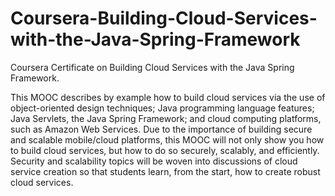 # Coursera-Building-Cloud-Services-with-the-Java-Spring-Framework
Coursera Certificate on Building Cloud Services with the Java Spring Framework. 

This MOOC describes by example how to build cloud services via the use of object-oriented design techniques; Java programming language features; 
Java Servlets, the Java Spring Framework; and cloud computing platforms, such as Amazon Web Services. 
Due to the importance of building secure and scalable mobile/cloud platforms, this MOOC will not only show you how to build cloud services, 
but how to do so securely, scalably, and efficiently. Security and scalability topics will be woven into discussions of cloud service 
creation so that students learn, from the start, how to create robust cloud services.
